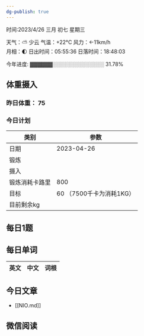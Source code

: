 ```yaml
---
dg-publish: true
---
```



时间:2023/4/26 三月 初七 星期三

天气：⛅️  少云 气温：+22°C 风力：←11km/h  
月相：🌓 日出时间：05:55:36 日落时间：18:48:03

今年进度: ▓▓▓▓▓▓░░░░░░░░░░░░░░ 31.78%

## 体重摄入

### 昨日体重： 75
### 今日计划
| 类别           | 参数                    |
| -------------- | ----------------------- |
| 日期           | 2023-04-26               |
| 锻炼           |              |
| 摄入           |  |
| 锻炼消耗卡路里 | 800 |
| 目标           | 60      （7500千卡为消耗1KG）                |
| 目前剩余kg               |                          |



## 每日1题


## 每日单词

| 英文       | 中文       |词根|
| ---------- | ---------- | ---|


## 今日文章

- [[NIO.md]]


## 微信阅读

<!-- start of weread -->


<!-- end of weread -->
